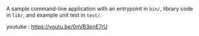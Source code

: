 A sample command-line application with an entrypoint in `bin/`, library code
in `lib/`, and example unit test in `test/`.

youtube : https://youtu.be/0nVB3pnE7rU
